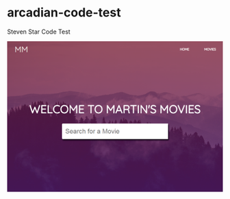 # arcadian-code-test
Steven Star Code Test

![Screenshot](https://github.com/stevenpstar/arcadian-code-test/blob/master/wp-code-test/Screenshot.png?raw=true "Screenshot" )
